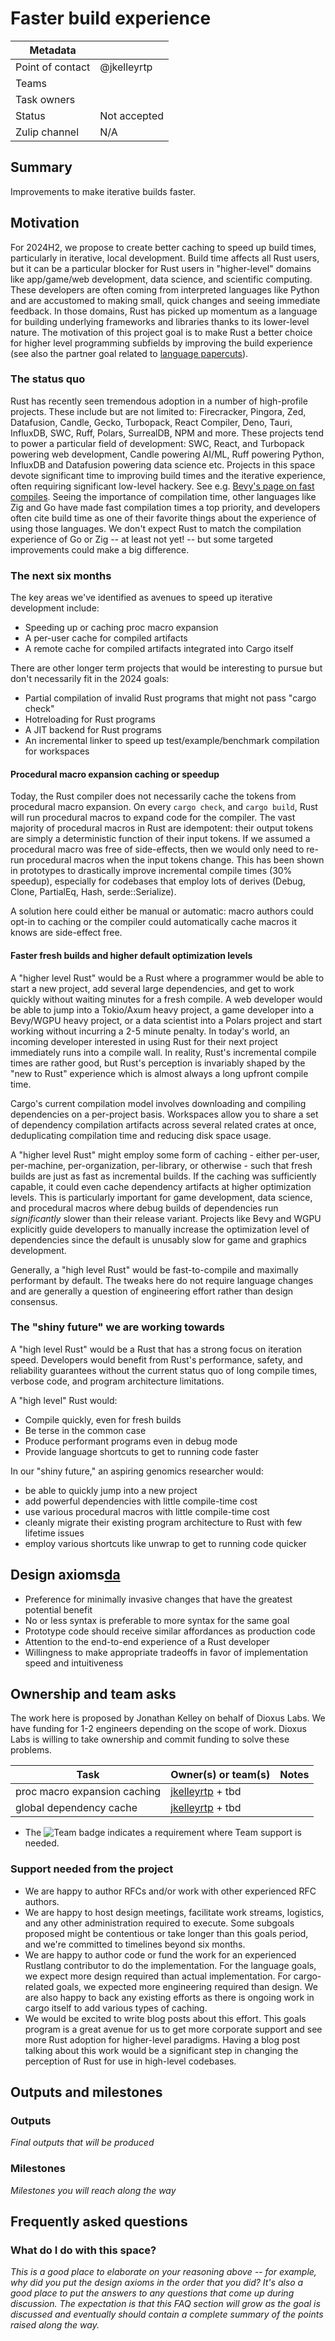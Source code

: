 # Faster build experience

| Metadata         |                             |
|------------------|-----------------------------|
| Point of contact | @jkelleyrtp                 |
| Teams | <!-- TEAMS WITH ASKS --> |
| Task owners      | <!-- TASK OWNERS --> |
| Status           | Not accepted                |
| Zulip channel  | N/A                                |

## Summary

Improvements to make iterative builds faster.

## Motivation

For 2024H2, we propose to create better caching to speed up build times, particularly in iterative, local development. Build time affects all Rust users, but it can be a particular blocker for Rust users in "higher-level" domains like app/game/web development, data science, and scientific computing. These developers are often coming from interpreted languages like Python and are accustomed to making small, quick changes and seeing immediate feedback. In those domains, Rust has picked up momentum as a language for building underlying frameworks and libraries thanks to its lower-level nature. The motivation of this project goal is to make Rust a better choice for higher level programming subfields by improving the build experience (see also the partner goal related to [language papercuts](./ergonomics-initiative.md)). 

### The status quo

Rust has recently seen tremendous adoption in a number of high-profile projects. These include but are not limited to: Firecracker, Pingora, Zed, Datafusion, Candle, Gecko, Turbopack, React Compiler, Deno, Tauri, InfluxDB, SWC, Ruff, Polars, SurrealDB, NPM and more. These projects tend to power a particular field of development: SWC, React, and Turbopack powering web development, Candle powering AI/ML, Ruff powering Python, InfluxDB and Datafusion powering data science etc. Projects in this space devote significant time to improving build times and the iterative experience, often requiring significant low-level hackery. See e.g. [Bevy's page on fast compiles](https://bevyengine.org/learn/quick-start/getting-started/setup/#enable-fast-compiles-optional). Seeing the importance of compilation time, other languages like Zig and Go have made fast compilation times a top priority, and developers often cite build time as one of their favorite things about the experience of using those languages. We don't expect Rust to match the compilation experience of Go or Zig -- at least not yet! -- but some targeted improvements could make a big difference.

### The next six months

The key areas we've identified as avenues to speed up iterative development include:

- Speeding up or caching proc macro expansion
- A per-user cache for compiled artifacts
- A remote cache for compiled artifacts integrated into Cargo itself

There are other longer term projects that would be interesting to pursue but don't necessarily fit in the 2024 goals:

- Partial compilation of invalid Rust programs that might not pass "cargo check"
- Hotreloading for Rust programs
- A JIT backend for Rust programs
- An incremental linker to speed up test/example/benchmark compilation for workspaces

#### Procedural macro expansion caching or speedup

Today, the Rust compiler does not necessarily cache the tokens from procedural macro expansion. On every `cargo check`, and `cargo build`, Rust will run procedural macros to expand code for the compiler. The vast majority of procedural macros in Rust are idempotent: their output tokens are simply a deterministic function of their input tokens. If we assumed a procedural macro was free of side-effects, then we would only need to re-run procedural macros when the input tokens change. This has been shown in prototypes to drastically improve incremental compile times (30% speedup), especially for codebases that employ lots of derives (Debug, Clone, PartialEq, Hash, serde::Serialize).

A solution here could either be manual or automatic: macro authors could opt-in to caching or the compiler could automatically cache macros it knows are side-effect free.


#### Faster fresh builds and higher default optimization levels

A "higher level Rust" would be a Rust where a programmer would be able to start a new project, add several large dependencies, and get to work quickly without waiting minutes for a fresh compile. A web developer would be able to jump into a Tokio/Axum heavy project, a game developer into a Bevy/WGPU heavy project, or a data scientist into a Polars project and start working without incurring a 2-5 minute penalty. In today's world, an incoming developer interested in using Rust for their next project immediately runs into a compile wall. In reality, Rust's incremental compile times are rather good, but Rust's perception is invariably shaped by the "new to Rust" experience which is almost always a long upfront compile time.

Cargo's current compilation model involves downloading and compiling dependencies on a per-project basis. Workspaces allow you to share a set of dependency compilation artifacts across several related crates at once, deduplicating compilation time and reducing disk space usage.

A "higher level Rust" might employ some form of caching - either per-user, per-machine, per-organization, per-library, or otherwise - such that fresh builds are just as fast as incremental builds. If the caching was sufficiently capable, it could even cache dependency artifacts at higher optimization levels. This is particularly important for game development, data science, and procedural macros where debug builds of dependencies run *significantly* slower than their release variant. Projects like Bevy and WGPU explicitly guide developers to manually increase the optimization level of dependencies since the default is unusably slow for game and graphics development.

Generally, a "high level Rust" would be fast-to-compile and maximally performant by default. The tweaks here do not require language changes and are generally a question of engineering effort rather than design consensus.


### The "shiny future" we are working towards

A "high level Rust" would be a Rust that has a strong focus on iteration speed. Developers would benefit from Rust's performance, safety, and reliability guarantees without the current status quo of long compile times, verbose code, and program architecture limitations.

A "high level" Rust would:
- Compile quickly, even for fresh builds
- Be terse in the common case
- Produce performant programs even in debug mode
- Provide language shortcuts to get to running code faster

In our "shiny future," an aspiring genomics researcher would:
- be able to quickly jump into a new project
- add powerful dependencies with little compile-time cost
- use various procedural macros with little compile-time cost
- cleanly migrate their existing program architecture to Rust with few lifetime issues
- employ various shortcuts like unwrap to get to running code quicker


## Design axioms[da]

- Preference for minimally invasive changes that have the greatest potential benefit
- No or less syntax is preferable to more syntax for the same goal
- Prototype code should receive similar affordances as production code
- Attention to the end-to-end experience of a Rust developer
- Willingness to make appropriate tradeoffs in favor of implementation speed and intuitiveness

[da]: ../about/design_axioms.md

## Ownership and team asks

The work here is proposed by Jonathan Kelley on behalf of Dioxus Labs. We have funding for 1-2 engineers depending on the scope of work. Dioxus Labs is willing to take ownership and commit funding to solve these problems.


| Task                         | Owner(s) or team(s) | Notes |
|------------------------------|---------------------|-------|
| proc macro expansion caching | [jkelleyrtp] + tbd  |       |
| global dependency cache      | [jkelleyrtp] + tbd  |       |

* The ![Team][] badge indicates a requirement where Team support is needed.

[Not funded]: https://img.shields.io/badge/Not%20yet%20funded-red
[Approved]: https://img.shields.io/badge/Approved-green
[Not approved]: https://img.shields.io/badge/Not%20yet%20approved-red
[Complete]: https://img.shields.io/badge/Complete-green
[TBD]: https://img.shields.io/badge/TBD-red
[Team]: https://img.shields.io/badge/Team%20ask-red

### Support needed from the project

- We are happy to author RFCs and/or work with other experienced RFC authors.
- We are happy to host design meetings, facilitate work streams, logistics, and any other administration required to execute. Some subgoals proposed might be contentious or take longer than this goals period, and we're committed to timelines beyond six months.
- We are happy to author code or fund the work for an experienced Rustlang contributor to do the implementation. For the language goals, we expect more design required than actual implementation. For cargo-related goals, we expected more engineering required than design. We are also happy to back any existing efforts as there is ongoing work in cargo itself to add various types of caching.
- We would be excited to write blog posts about this effort. This goals program is a great avenue for us to get more corporate support and see more Rust adoption for higher-level paradigms. Having a blog post talking about this work would be a significant step in changing the perception of Rust for use in high-level codebases.

## Outputs and milestones

### Outputs

*Final outputs that will be produced*

### Milestones

*Milestones you will reach along the way*

## Frequently asked questions

### What do I do with this space?

*This is a good place to elaborate on your reasoning above -- for example, why did you put the design axioms in the order that you did? It's also a good place to put the answers to any questions that come up during discussion. The expectation is that this FAQ section will grow as the goal is discussed and eventually should contain a complete summary of the points raised along the way.*

[jkelleyrtp]: https://github.com/jkelleyrtp
